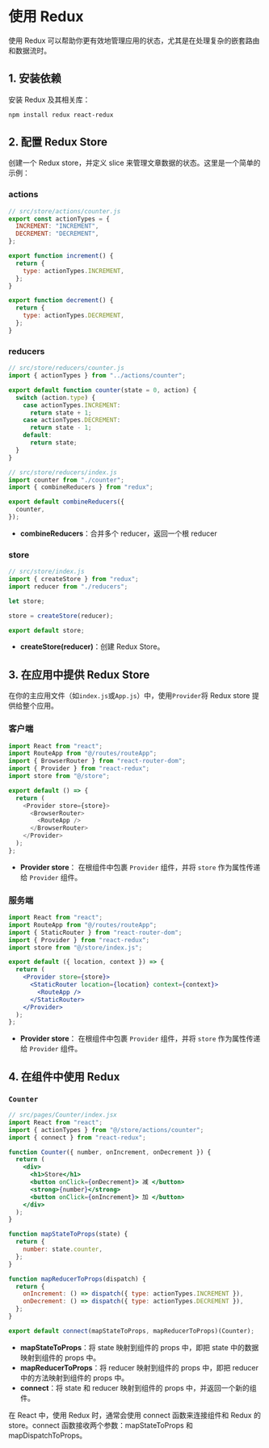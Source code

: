 # 使用 Redux

使用 Redux 可以帮助你更有效地管理应用的状态，尤其是在处理复杂的嵌套路由和数据流时。

## 1. 安装依赖

安装 Redux 及其相关库：

```bash
npm install redux react-redux
```

## 2. 配置 Redux Store

创建一个 Redux store，并定义 slice 来管理文章数据的状态。这里是一个简单的示例：

### actions

```javascript
// src/store/actions/counter.js
export const actionTypes = {
  INCREMENT: "INCREMENT",
  DECREMENT: "DECREMENT",
};

export function increment() {
  return {
    type: actionTypes.INCREMENT,
  };
}

export function decrement() {
  return {
    type: actionTypes.DECREMENT,
  };
}
```

### reducers

```javascript
// src/store/reducers/counter.js
import { actionTypes } from "../actions/counter";

export default function counter(state = 0, action) {
  switch (action.type) {
    case actionTypes.INCREMENT:
      return state + 1;
    case actionTypes.DECREMENT:
      return state - 1;
    default:
      return state;
  }
}
```

```js
// src/store/reducers/index.js
import counter from "./counter";
import { combineReducers } from "redux";

export default combineReducers({
  counter,
});
```

- **combineReducers**：合并多个 reducer，返回一个根 reducer

### store

```js
// src/store/index.js
import { createStore } from "redux";
import reducer from "./reducers";

let store;

store = createStore(reducer);

export default store;
```

- **createStore(reducer)**：创建 Redux Store。

## 3. 在应用中提供 Redux Store

在你的主应用文件（如`index.js`或`App.js`）中，使用`Provider`将 Redux store 提供给整个应用。

### 客户端

```javascript
import React from "react";
import RouteApp from "@/routes/routeApp";
import { BrowserRouter } from "react-router-dom";
import { Provider } from "react-redux";
import store from "@/store";

export default () => {
  return (
    <Provider store={store}>
      <BrowserRouter>
        <RouteApp />
      </BrowserRouter>
    </Provider>
  );
};
```

- **Provider store**： 在根组件中包裹 `Provider` 组件，并将 `store` 作为属性传递给 `Provider` 组件。

### 服务端

```jsx
import React from "react";
import RouteApp from "@/routes/routeApp";
import { StaticRouter } from "react-router-dom";
import { Provider } from "react-redux";
import store from "@/store/index.js";

export default ({ location, context }) => {
  return (
    <Provider store={store}>
      <StaticRouter location={location} context={context}>
        <RouteApp />
      </StaticRouter>
    </Provider>
  );
};
```

- **Provider store**： 在根组件中包裹 `Provider` 组件，并将 `store` 作为属性传递给 `Provider` 组件。

## 4. 在组件中使用 Redux

### `Counter`

```jsx
// src/pages/Counter/index.jsx
import React from "react";
import { actionTypes } from "@/store/actions/counter";
import { connect } from "react-redux";

function Counter({ number, onIncrement, onDecrement }) {
  return (
    <div>
      <h1>Store</h1>
      <button onClick={onDecrement}> 减 </button>
      <strong>{number}</strong>
      <button onClick={onIncrement}> 加 </button>
    </div>
  );
}

function mapStateToProps(state) {
  return {
    number: state.counter,
  };
}

function mapReducerToProps(dispatch) {
  return {
    onIncrement: () => dispatch({ type: actionTypes.INCREMENT }),
    onDecrement: () => dispatch({ type: actionTypes.DECREMENT }),
  };
}

export default connect(mapStateToProps, mapReducerToProps)(Counter);
```

- **mapStateToProps**：将 state 映射到组件的 props 中，即把 state 中的数据映射到组件的 props 中。
- **mapReducerToProps**：将 reducer 映射到组件的 props 中，即把 reducer 中的方法映射到组件的 props 中。
- **connect**：将 state 和 reducer 映射到组件的 props 中，并返回一个新的组件。

在 React 中，使用 Redux 时，通常会使用 connect 函数来连接组件和 Redux 的 store。connect 函数接收两个参数：mapStateToProps 和 mapDispatchToProps。
